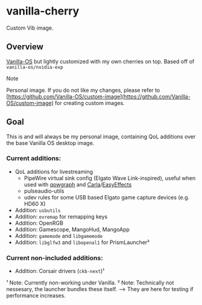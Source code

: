 # vanilla-cherry
Custom Vib image.

## Overview

[Vanilla-OS](https://github.com/vanilla-os) but lightly customized with my own cherries on top. Based off of `vanilla-os/nvidia-exp`

> [!NOTE]
> Personal image. If you do not like my changes, please refer to [https://github.com/Vanilla-OS/custom-image](https://github.com/Vanilla-OS/custom-image) for creating custom images.

## Goal
This is and will always be my personal image, containing QoL additions over the base Vanilla OS desktop image.


### Current additions:
- QoL additions for livestreaming
  - PipeWire virtual sink config (Elgato Wave Link-inspired), useful when used with [qpwgraph](https://flathub.org/apps/org.rncbc.qpwgraph) and [Carla](https://flathub.org/apps/studio.kx.carla)/[EasyEffects](https://flathub.org/apps/com.github.wwmm.easyeffects)
  - pulseaudio-utils
  - udev rules for some USB based Elgato game capture devices (e.g. HD60 X)
- Addition: `usbutils`
- Addition: `evremap` for remapping keys
- Addition: OpenRGB
- Addition: Gamescope, MangoHud, MangoApp
- Addition: `gamemode` and `libgamemode`
- Addition: `libglfw3` and `libopenal1` for PrismLauncher²


### Current non-included additions:
- Addition: Corsair drivers (`ckb-next`)¹


¹ Note: Currently non-working under Vanilla.
² Note: Technically not nessesary, the launcher bundles these itself. --> They are here for testing if performance increases.
